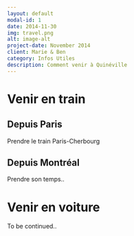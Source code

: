 ```yaml
---
layout: default
modal-id: 1
date: 2014-11-30
img: travel.png
alt: image-alt
project-date: November 2014
client: Marie & Ben
category: Infos Utiles
description: Comment venir à Quinéville
---
```


Venir en train
==============

Depuis Paris
---------
Prendre le train Paris-Cherbourg

Depuis Montréal
--------------
Prendre son temps..


Venir en voiture
================
To be continued..

